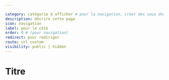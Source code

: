 ```yaml
---

category: catégorie à afficher # pour la navigation, créer des sous dossiers
description: décrire cette page
icon: navigation
label: pour le côté
order: 0 # (pour navigation)
redirect: pour rediriger
route: url custom
visibility: public | hidden
---
```


# Titre
